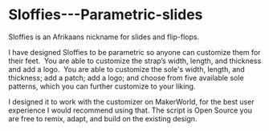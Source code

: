 # Sloffies---Parametric-slides
Sloffies is an Afrikaans nickname for slides and flip-flops.

I have designed Sloffies to be parametric so anyone can customize them for their feet. 
You are able to customize the strap’s width, length, and thickness and add a logo. 
You are able to customize the sole's width, length, and thickness; add a patch; add a logo; and choose from five available sole patterns, which you can further customize to your liking.

I designed it to work with the customizer on MakerWorld, for the best user experience I would recommend using that.
The script is Open Source you are free to remix, adapt, and build on the existing design.
